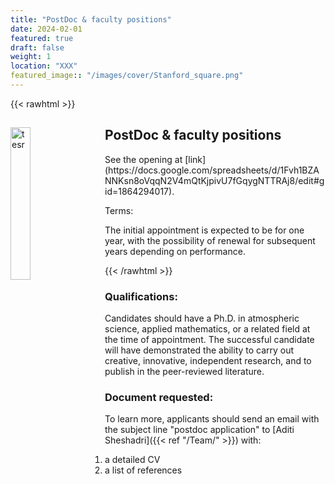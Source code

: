 ```yaml
---
title: "PostDoc & faculty positions"
date: 2024-02-01
featured: true
draft: false
weight: 1
location: "XXX"
featured_image:: "/images/cover/Stanford_square.png"
---
```

{{< rawhtml >}}
<div>
<img src="https://media.licdn.com/dms/image/C560BAQHoB8-GE2lldw/company-logo_200_200/0/1630578200140/evo_eco_logo?e=2147483647&v=beta&t=AzILH4C6NBW34H2Qo1EBrX51r3f96t7vPxgg0vCl92o" alt="tesr" style="float:left;width:25%;height:25%;padding:0 25px 0 0;">
<h2> PostDoc & faculty positions </h2>                                           
<!-- ![logo](/images/cover/Goethe_square.png) -->
<!-- <a href="/pdfs/PhD_Ulrich.pdf">PDF Here</a> -->

<p> See the opening at [link](https://docs.google.com/spreadsheets/d/1Fvh1BZANNKsn8oVqqN2V4mQtKjpivU7fGqygNTTRAj8/edit#gid=1864294017). 
<p>
Terms: <p>
The initial appointment is expected to be for one year, with the possibility of renewal for subsequent years depending on performance.
</p>
</div>
{{< /rawhtml >}}
<!--more-->


### Qualifications:
Candidates should have a Ph.D. in atmospheric science, applied mathematics, or a related field at the time of appointment. The successful candidate will have demonstrated the ability to carry out creative, innovative, independent research, and to publish in the peer-reviewed literature.

### Document requested:
To learn more, applicants should send an email with the subject line "postdoc application" to [Aditi Sheshadri]({{< ref "/Team/" >}}) with:
1. a detailed CV
2. a list of references
